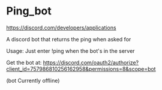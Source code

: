 # Ping_bot
https://discord.com/developers/applications

A discord bot that returns the ping when asked for 

Usage: Just enter !ping when the bot's in the server

Get the bot at:
https://discord.com/oauth2/authorize?client_id=757986810256162958&permissions=8&scope=bot

(bot Currently offline)
